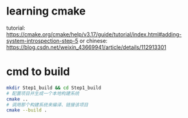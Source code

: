 # learning cmake
tutorial:  
https://cmake.org/cmake/help/v3.17/guide/tutorial/index.html#adding-system-introspection-step-5
or chinese:  
https://blog.csdn.net/weixin_43669941/article/details/112913301

# cmd to build
```bash
mkdir Step1_build && cd Step1_build
# 配置项目并生成一个本地构建系统
cmake ..
# 调用那个构建系统来编译、链接该项目
cmake --build .
```


